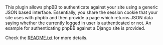 This plugin allows phpBB to authenticate against your site using a generic JSON based interface. Essentially, you share the session cookie that your site uses with phpbb and then provide a page which returns JSON data saying whether the currently logged in user is authenticated or not. An example for authenticating phpBB against a Django site is provided.

Check the [README.txt](http://code.google.com/p/phpbb-json-auth/source/browse/phpbb-json-auth/README.txt) for more details.